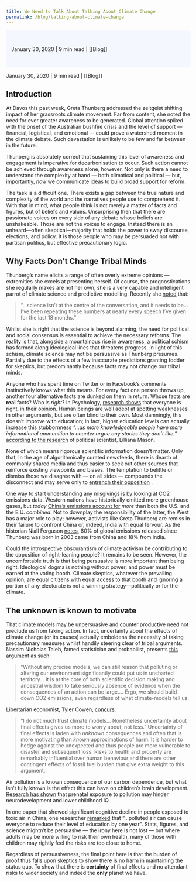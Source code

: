 ```yaml
---
title: We Need to Talk About Talking About Climate Change
permalink: /blog/talking-about-climate-change
---
```

<p style="padding: 3em 1em; background: #f5f7ff; border-radius: 2px;">
  January 30, 2020 | 9 min read | [[Blog]]
</p>
January 30, 2020 | 9 min read | [[Blog]]


## Introduction
At Davos this past week, Greta Thunberg addressed the zeitgeist shifting impact of her grassroots climate movement. Far from content, she noted the need for ever greater awareness to be generated. Global attention spiked with the onset of the Australian bushfire crisis and the level of support — financial, logistical, and emotional — could prove a watershed moment in the climate debate. Such devastation is unlikely to be few and far between in the future.

Thunberg is absolutely correct that sustaining this level of awareness and engagement is imperative for decarbonisation to occur. Such action cannot be achieved through awareness alone, however. Not only is there a need to understand the complexity at hand — both climatical and political — but, importantly, *how* we communicate ideas to build broad support for reform.

The task is a difficult one. There exists a gap between the true nature and complexity of the world and the narratives people use to comprehend it. With that in mind, what people think is not merely a matter of facts and figures, but of beliefs and values. Unsurprising then that there are passionate voices on every side of any debate whose beliefs are unshakeable. Those are not the voices to engage. Instead there is an unheard—often skeptical—majority that holds the power to sway discourse, elections, and policy. It is those people who may be persuaded not with partisan politics, but effective precautionary logic.

## Why Facts Don’t Change Tribal Minds
Thunberg’s name elicits a range of often overly extreme opinions — extremities she excels at presenting herself. Of course, the prognostications she regularly makes are not her own, she is a very capable and intelligent parrot of climate science and predictive modelling. Recently she [noted](https://www.theguardian.com/business/live/2020/jan/21/davos-2020-donald-trump-greta-thunberg-climate-mark-carney-wef-day-one-live?page=with:block-5e26c51b8f08e97ed2127436#liveblog-navigation) that:

> “…science isn’t at the centre of the conversation, and it needs to be… I’ve been repeating these numbers at nearly every speech I’ve given for the last 18 months.”

Whilst she is right that the science is beyond alarming, the need for political and social consensus is essential to achieve the necessary reforms. The reality is that, alongside a mountainous rise in awareness, a political schism has formed along ideological lines that threatens progress. In light of this schism, climate science may not be persuasive as Thunberg presumes. Partially due to the effects of a few inaccurate predictions granting fodder for skeptics, but predominantly because facts may not change our tribal minds.

Anyone who has spent time on Twitter or in Facebook’s comments instinctively knows what this means. For every fact one person throws up, another four alternative facts are dunked on them in return. Whose facts are **real** facts? Who is *right*? In Psychology, [research shows](http://www.newyorker.com/magazine/2017/02/27/why-facts-dont-change-our-minds) that everyone is right, in their opinion. Human beings are well adept at spotting weaknesses in other arguments, but are often blind to their own. Most damningly, this doesn’t improve with education; in fact, higher education levels can actually increase this stubbornness *“…as more knowledgeable people have more informational ammunition to counter argue any stories they don’t like.”* [according to the research](https://www.nytimes.com/2018/05/10/opinion/democrats-partisanship-identity-politics.html) of political scientist, Lilliana Mason.

None of which means rigorous scientific information doesn’t matter. Only that, In the age of algorithmically curated newsfeeds, there is dearth of commonly shared media and thus easier to seek out other sources that reinforce existing viewpoints and biases. The temptation to belittle or dismiss those we disagree with — on all sides — compounds the disconnect and may serve only to [entrench their opposition](https://www.theatlantic.com/science/archive/2017/02/the-simple-psychological-trick-to-political-persuasion/515181/) .

One way to start understanding any misgivings is by looking at CO2 emissions data. Western nations have historically emitted more greenhouse gases, but *today*  [China’s emissions account for](https://ourworldindata.org/co2-and-other-greenhouse-gas-emissions#cumulative-co2-emissions) *more* than both the U.S. and the E.U. *combined*. Not to downplay the responsibility of the latter, the West has a major role to play; however, activists like Greta Thunberg are remiss in their failure to confront China or, indeed, India with equal fervour. As the historian Niall Ferguson [notes](https://www.cnbc.com/2020/01/22/cnbc-excerpts-cnbcs-squawk-box-and-cnbcs-sara-eisen-broadcast-live-from-the-world-economic-forum-in-davos-switzerland-today-wednesday-january-22.html), 60% of global emissions released since Thunberg was born in 2003 came from China and 18% from India.

Could the introspective obscurantism of climate activism be contributing to the opposition of right-leaning people? It remains to be seen. However, the uncomfortable truth is that being persuasive is more important than being right. Ideological dogma is nothing without power; and power must be earned at the voting booth. Climate skeptics, whatever the prevailing opinion, are equal citizens with equal access to that booth and ignoring a portion of any electorate is not a winning strategy—politically or for the climate.

## The unknown is known to motivate
That climate models may be unpersuasive and counter productive need not preclude us from taking action. In fact, uncertainty about the effects of climate change (or its causes) actually emboldens the necessity of taking precautionary measures whilst handily steering clear of tribal arguments. Nassim Nicholas Taleb, famed statistician and probabilist, presents  [this argument](https://www.fooledbyrandomness.com/climateletter.pdf) as such:

> “Without any precise models, we can still reason that polluting or altering our environment significantly could put us in uncharted territory… It is at the core of both scientific decision making and ancestral wisdom to take seriously absence of evidence when the consequences of an action can be large…. Ergo, we should build down CO2 emissions, even regardless of what climate-models tell us.

Libertarian economist, Tyler Cowen, [concurs](https://marginalrevolution.com/marginalrevolution/2006/05/my_views_on_glo.html):

> “I do not much trust climate models… Nonetheless uncertainty about final effects gives us more to worry about, not less.” Uncertainty of final effects is laden with *unknown* consequences and often that is more motivating than *known* approximations of harm. It is harder to hedge against the unexpected and thus people are more vulnerable to disaster and subsequent loss. Risks to health and property are remarkably influential over human behaviour and there are other contingent effects of fossil fuel burden that give extra weight to this argument.

Air pollution is a known consequence of our carbon dependence, but what isn’t fully known is the effect this can have on children’s brain development. [Research has shown](https://www.sciencedirect.com/science/article/abs/pii/S0013935119302944) that prenatal exposure to pollution may hinder neurodevelopment and lower childhood IQ.

In one paper that showed significant cognitive decline in people exposed to toxic air in China, one researcher [remarked](https://www.theguardian.com/environment/2018/aug/27/air-pollution-causes-huge-reduction-in-intelligence-study-reveals) that “…polluted air can cause everyone to reduce their level of education by one year”. Stats, figures, and science mightn’t be persuasive — the irony here is not lost — but where adults may be more willing to risk their own health, many of those with children may rightly feel the risks are too close to home.

Regardless of persuasiveness, the final point here is that the burden of proof thus falls upon skeptics to show there is no harm in maintaining the status quo. To show that there is **certainty** of final effects and no attendant risks to wider society and indeed the **only** planet we have.
